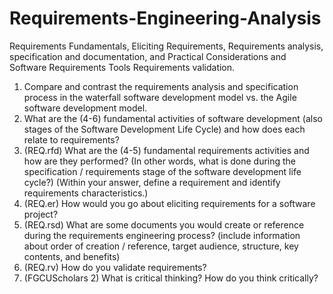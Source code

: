 # Requirements-Engineering-Analysis
Requirements Fundamentals, Eliciting Requirements, Requirements analysis, specification and documentation, and  Practical Considerations and Software Requirements Tools Requirements validation.


1. Compare and contrast the requirements analysis and specification process in the waterfall software development model vs. the Agile software development model. 
2. What are the (4-6) fundamental activities of software development (also stages of the Software Development Life Cycle) and how does each relate to requirements?
3. (REQ.rfd) What are the (4-5) fundamental requirements activities and how are they performed? (In other words, what is done during the specification / requirements stage of the software development life cycle?) (Within your answer, define a requirement and identify requirements characteristics.)
4. (REQ.er) How would you go about eliciting requirements for a software project? 
5. (REQ.rsd) What are some documents you would create or reference during the requirements engineering process? (include information about order of creation / reference, target audience, structure, key contents, and benefits)
6. (REQ.rv) How do you validate requirements? 
7. (FGCUScholars 2) What is critical thinking? How do you think critically?
